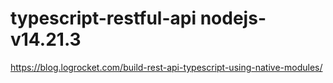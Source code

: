 # typescript-restful-api nodejs-v14.21.3

https://blog.logrocket.com/build-rest-api-typescript-using-native-modules/
